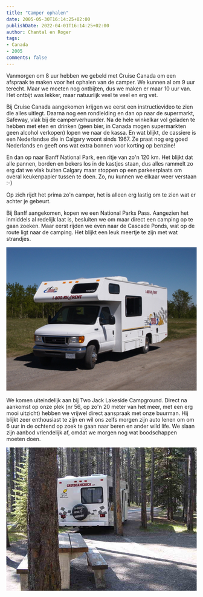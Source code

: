 ```yaml
---
title: "Camper ophalen"
date: 2005-05-30T16:14:25+02:00
publishDate: 2022-04-01T16:14:25+02:00
author: Chantal en Roger
tags:
- Canada
- 2005
comments: false
---
```


Vanmorgen om 8 uur hebben we gebeld met Cruise Canada om een afspraak te maken voor het ophalen van de camper. We kunnen al om 9 uur terecht. Maar we moeten nog ontbijten, dus we maken er maar 10 uur van. Het ontbijt was lekker, maar natuurlijk veel te veel en erg vet.

Bij Cruise Canada aangekomen krijgen we eerst een instructievideo te zien die alles uitlegt. Daarna nog een rondleiding en dan op naar de supermarkt, Safeway, vlak bij de camperverhuurder. Na de hele winkelkar vol geladen te hebben met eten en drinken (geen bier, in Canada mogen supermarkten geen alcohol verkopen) lopen we naar de kassa. En wat blijkt, de cassiere is een Nederlandse die in Calgary woont sinds 1967. Ze praat nog erg goed Nederlands en geeft ons wat extra bonnen voor korting op benzine!

En dan op naar Banff National Park, een ritje van zo'n 120 km. Het blijkt dat alle pannen, borden en bekers los in de kastjes staan, dus alles rammelt zo erg dat we vlak buiten Calgary maar stoppen op een parkeerplaats om overal keukenpapier tussen te doen. Zo, nu kunnen we elkaar weer verstaan :-)

Op zich rijdt het prima zo'n camper, het is alleen erg lastig om te zien wat er achter je gebeurt.

Bij Banff aangekomen, kopen we een National Parks Pass. Aangezien het inmiddels al redelijk laat is, besluiten we om maar direct een camping op te gaan zoeken. Maar eerst rijden we even naar de Cascade Ponds, wat op de route ligt naar de camping. Het blijkt een leuk meertje te zijn met wat strandjes.

![Camper](./images/RIMG0001.JPG)

We komen uiteindelijk aan bij Two Jack Lakeside Campground. Direct na aankomst op onze plek (nr 56, op zo'n 20 meter van het meer, met een erg mooi uitzicht) hebben we vrijwel direct aanspraak met onze buurman. Hij blijkt zeer enthousiast te zijn en wil ons zelfs morgen zijn auto lenen om om 6 uur in de ochtend op zoek te gaan naar beren en ander wild life. We slaan zijn aanbod vriendelijk af, omdat we morgen nog wat boodschappen moeten doen.

![Camper](./images/RIMG0011.JPG)
